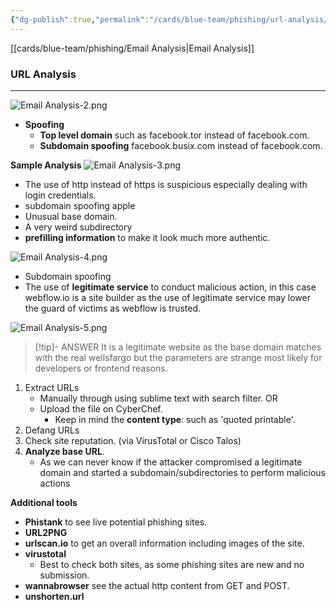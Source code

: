 ```yaml
---
{"dg-publish":true,"permalink":"/cards/blue-team/phishing/url-analysis/"}
---
```


[[cards/blue-team/phishing/Email Analysis\|Email Analysis]]
### URL Analysis
---

![Email Analysis-2.png](/img/user/cards/blue-team/phishing/images/Email%20Analysis-2.png)
- **Spoofing**
	- **Top level domain** such as facebook.tor instead of facebook.com.
	- **Subdomain spoofing** facebook.busix.com instead of facebook.com.

**Sample Analysis**
![Email Analysis-3.png](/img/user/cards/blue-team/phishing/images/Email%20Analysis-3.png)
- The use of http instead of https is suspicious especially dealing with login credentials.
- subdomain spoofing apple
- Unusual base domain.
- A very weird subdirectory
- **prefilling information** to make it look much more authentic.

![Email Analysis-4.png](/img/user/cards/blue-team/phishing/images/Email%20Analysis-4.png)
- Subdomain spoofing
- The use of **legitimate service** to conduct malicious action, in this case webflow.io is a site builder as the use of legitimate service may lower the guard of victims as webflow is trusted.

![Email Analysis-5.png](/img/user/cards/blue-team/phishing/images/Email%20Analysis-5.png)
> [!tip]- ANSWER
> It is a legitimate website as the base domain matches with the real wellsfargo but the parameters are strange most likely for developers or frontend reasons.

1. Extract URLs
	- Manually through using sublime text with search filter. OR
	- Upload the file on CyberChef.
		- Keep in mind the **content type**: such as 'quoted printable'.
2. Defang URLs
3. Check site reputation. (via VirusTotal or Cisco Talos)
4. **Analyze base URL**.
	- As we can never know if the attacker compromised a legitimate domain and started a subdomain/subdirectories to perform malicious actions

**Additional tools**
- **Phistank** to see live potential phishing sites.
- **URL2PNG**
- **urlscan.io** to get an overall information including images of the site.
- **virustotal**
	- Best to check both sites, as some phishing sites are new and no submission.
- **wannabrowser** see the actual http content from GET and POST.
- **unshorten.url**